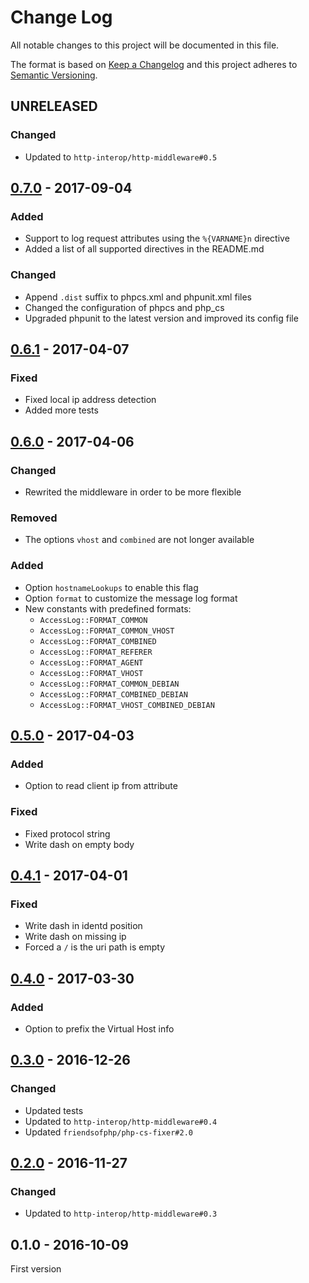 # Change Log
All notable changes to this project will be documented in this file.

The format is based on [Keep a Changelog](http://keepachangelog.com/)
and this project adheres to [Semantic Versioning](http://semver.org/).

## UNRELEASED

### Changed

* Updated to `http-interop/http-middleware#0.5`

## [0.7.0] - 2017-09-04

### Added

* Support to log request attributes using the `%{VARNAME}n` directive
* Added a list of all supported directives in the README.md

### Changed

* Append `.dist` suffix to phpcs.xml and phpunit.xml files
* Changed the configuration of phpcs and php_cs
* Upgraded phpunit to the latest version and improved its config file

## [0.6.1] - 2017-04-07

### Fixed

* Fixed local ip address detection
* Added more tests

## [0.6.0] - 2017-04-06

### Changed

* Rewrited the middleware in order to be more flexible

### Removed

* The options `vhost` and `combined` are not longer available

### Added

* Option `hostnameLookups` to enable this flag
* Option `format` to customize the message log format
* New constants with predefined formats:
  * `AccessLog::FORMAT_COMMON`
  * `AccessLog::FORMAT_COMMON_VHOST`
  * `AccessLog::FORMAT_COMBINED`
  * `AccessLog::FORMAT_REFERER`
  * `AccessLog::FORMAT_AGENT`
  * `AccessLog::FORMAT_VHOST`
  * `AccessLog::FORMAT_COMMON_DEBIAN`
  * `AccessLog::FORMAT_COMBINED_DEBIAN`
  * `AccessLog::FORMAT_VHOST_COMBINED_DEBIAN`

## [0.5.0] - 2017-04-03

### Added

 * Option to read client ip from attribute

### Fixed

* Fixed protocol string
* Write dash on empty body

## [0.4.1] - 2017-04-01

### Fixed

 * Write dash in identd position
 * Write dash on missing ip
 * Forced a `/` is the uri path is empty

## [0.4.0] - 2017-03-30

### Added

* Option to prefix the Virtual Host info

## [0.3.0] - 2016-12-26

### Changed

* Updated tests
* Updated to `http-interop/http-middleware#0.4`
* Updated `friendsofphp/php-cs-fixer#2.0`

## [0.2.0] - 2016-11-27

### Changed

* Updated to `http-interop/http-middleware#0.3`

## 0.1.0 - 2016-10-09

First version

[0.7.0]: https://github.com/middlewares/access-log/compare/v0.6.1...v0.7.0
[0.6.1]: https://github.com/middlewares/access-log/compare/v0.6.0...v0.6.1
[0.6.0]: https://github.com/middlewares/access-log/compare/v0.5.0...v0.6.0
[0.5.0]: https://github.com/middlewares/access-log/compare/v0.4.1...v0.5.0
[0.4.1]: https://github.com/middlewares/access-log/compare/v0.4.0...v0.4.1
[0.4.0]: https://github.com/middlewares/access-log/compare/v0.3.0...v0.4.0
[0.3.0]: https://github.com/middlewares/access-log/compare/v0.2.0...v0.3.0
[0.2.0]: https://github.com/middlewares/access-log/compare/v0.1.0...v0.2.0
